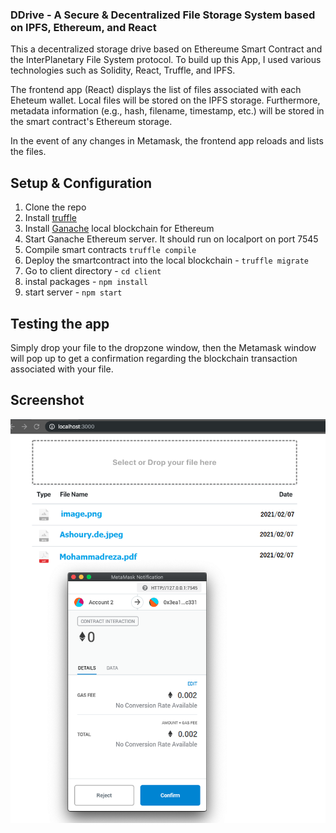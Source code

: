 ### DDrive - A Secure & Decentralized File Storage System based on IPFS, Ethereum, and React

This a decentralized storage drive based on Ethereume Smart Contract and the InterPlanetary File System protocol.
To build up this App, I used various technologies such as Solidity, React, Truffle, and IPFS.

The frontend app (React) displays the list of files associated with each Eheteum wallet.  Local files will be stored on the IPFS storage. Furthermore,  metadata information (e.g., hash, filename, timestamp, etc.) will be stored in the smart contract's Ethereum storage.

In the event of any changes in Metamask, the frontend app reloads and lists the files.




## Setup & Configuration

1. Clone the repo
2. Install [truffle](https://www.trufflesuite.com/docs/truffle/getting-started/installation)
3. Install [Ganache](https://www.trufflesuite.com/ganache) local blockchain for Ethereum
4. Start Ganache Ethereum server. It should run on localport on port 7545
5. Compile smart contracts `truffle compile`
6. Deploy the smartcontract into the local blockchain - `truffle migrate`
7. Go to client directory - `cd client`
8. instal packages - `npm install`
9. start server - `npm start`

## Testing the app

Simply drop your file to the dropzone window, then the Metamask window will pop up to get a
 confirmation regarding the blockchain transaction associated with your file.


## Screenshot

![screenshot](./ScreenShot.png)
